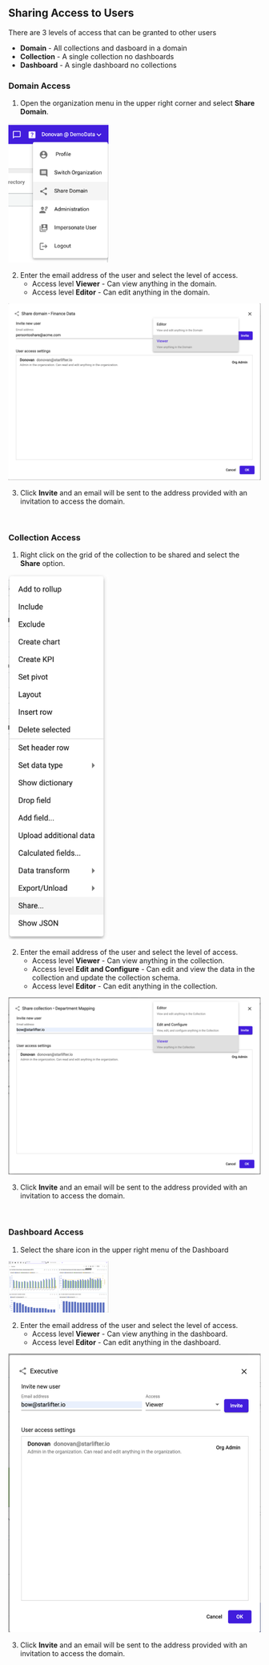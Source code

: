 ## Sharing Access to Users

There are 3 levels of access that can be granted to other users
* **Domain** -  All collections and dasboard in a domain
* **Collection** -  A single collection no dashboards
* **Dashboard**  - A single dashboard no collections

### Domain Access

1.	Open the organization menu in the upper right corner and select **Share Domain**.

<img src="../assets/sharing_access_domain_1.png"  style="width:200px" class="border"></img>

2.  Enter the email address of the user and select the level of access.
    * Access level **Viewer** - Can view anything in the domain.
    * Access level **Editor** - Can edit anything in the domain.

<img src="../assets/sharing_access_domain_2.png"  style="width:600px" class="border"></img>

3.  Click **Invite** and an email will be sent to the address provided with an invitation to access the domain.

<br>

### Collection Access

1.	Right click on the grid of the collection to be shared and select the **Share** option.

<img src="../assets/sharing_access_collection_1.png"  style="width:200px" class="border"></img>

2.  Enter the email address of the user and select the level of access.
    * Access level **Viewer** - Can view anything in the collection.
    * Access level **Edit and Configure** - Can edit and view the data in the collection and update the collection schema.
    * Access level **Editor** - Can edit anything in the collection.

<img src="../assets/sharing_access_collection_2.png"  style="width:600px" class="border"></img>

3.  Click **Invite** and an email will be sent to the address provided with an invitation to access the domain.

<br>

### Dashboard Access
1.	Select the share icon in the upper right menu of the Dashboard

<img src="../assets/sharing_access_dashboard_1.png"  style="width:200px" class="border"></img>

2.  Enter the email address of the user and select the level of access.
    * Access level **Viewer** - Can view anything in the dashboard.
    * Access level **Editor** - Can edit anything in the dashboard.

<img src="../assets/sharing_access_dashboard_2.png"  style="width:600px" class="border"></img>

3.  Click **Invite** and an email will be sent to the address provided with an invitation to access the domain.

